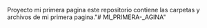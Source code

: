 Proyecto mi primera pagina
este repositorio contiene las carpetas y archivos de mi primera pagina."# MI_PRIMERA-_AGINA" 
